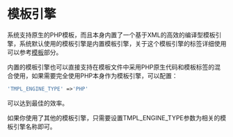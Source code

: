 # 模板引擎

系统支持原生的PHP模板，而且本身内置了一个基于XML的高效的编译型模板引擎，系统默认使用的模板引擎是内置模板引擎，关于这个模板引擎的标签详细使用可以参考[模板](模板.md)部分。


内置的模板引擎也可以直接支持在模板文件中采用PHP原生代码和模板标签的混合使用，如果需要完全使用PHP本身作为模板引擎，可以配置：

```php
'TMPL_ENGINE_TYPE' =>'PHP' 
```

可以达到最佳的效率。

如果你使用了其他的模板引擎，只需要设置TMPL_ENGINE_TYPE参数为相关的模板引擎名称即可。